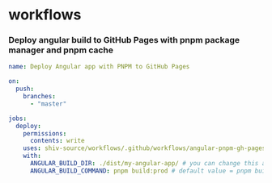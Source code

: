 # workflows

### Deploy angular build to GitHub Pages with pnpm package manager and pnpm cache

```yml
name: Deploy Angular app with PNPM to GitHub Pages

on:
  push:
    branches:
      - "master"

jobs:
  deploy:
    permissions:
      contents: write
    uses: shiv-source/workflows/.github/workflows/angular-pnpm-gh-pages.yml@master
    with:
      ANGULAR_BUILD_DIR: ./dist/my-angular-app/ # you can change this as per your folder name like ./dist/ or ./dist/project1/
      ANGULAR_BUILD_COMMAND: pnpm build:prod # default value = pnpm build. Not a required input
```
